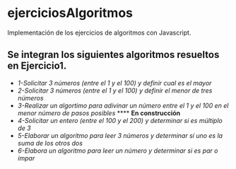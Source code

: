 # ejerciciosAlgoritmos
Implementación de los ejercicios de algoritmos con Javascript.

## Se integran los siguientes algoritmos resueltos en Ejercicio1.
* *1-Solicitar 3 números (entre el 1 y el 100)  y definir cual es el mayor* 
* *2-Solicitar 3 números (entre el 1 y el 100)  y definir el menor de tres números*
* *3-Realizar un algortimo para adivinar un número entre el 1 y el 100 en el menor número de pasos posibles* **** **En construcción**
* *4-Solicitar un entero (entre el 100 y el 200) y determinar si es múltiplo de 3*
* *5-Elaborar un algoritmo para leer 3 números y determinar sí uno es la suma de los otros dos*
* *6-Elabora un algoritmo para leer un número y determinar si es par o impar*
